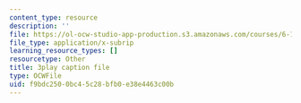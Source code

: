 ```yaml
---
content_type: resource
description: ''
file: https://ol-ocw-studio-app-production.s3.amazonaws.com/courses/6-189-multicore-programming-primer-january-iap-2007/f9bdc2500bc45c28bfb0e38e4463c00b_sOiuF18PTIs.vtt
file_type: application/x-subrip
learning_resource_types: []
resourcetype: Other
title: 3play caption file
type: OCWFile
uid: f9bdc250-0bc4-5c28-bfb0-e38e4463c00b
---
```

